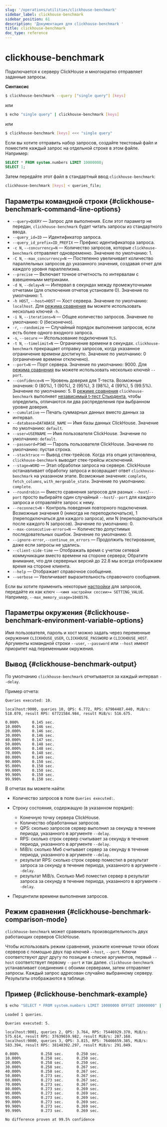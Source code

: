 ```yaml
---
slug: '/operations/utilities/clickhouse-benchmark'
sidebar_label: clickhouse-benchmark
sidebar_position: 61
description: 'Документация для clickhouse-benchmark '
title: clickhouse-benchmark
doc_type: reference
---
```

# clickhouse-benchmark 

Подключается к серверу ClickHouse и многократно отправляет заданные запросы.

**Синтаксис**

```bash
$ clickhouse-benchmark --query ["single query"] [keys]
```

или

```bash
$ echo "single query" | clickhouse-benchmark [keys]
```

или

```bash
$ clickhouse-benchmark [keys] <<< "single query"
```

Если вы хотите отправить набор запросов, создайте текстовый файл и поместите каждый запрос на отдельной строке в этом файле. Например:

```sql
SELECT * FROM system.numbers LIMIT 10000000;
SELECT 1;
```

Затем передайте этот файл в стандартный ввод `clickhouse-benchmark`:

```bash
clickhouse-benchmark [keys] < queries_file;
```

## Параметры командной строки {#clickhouse-benchmark-command-line-options}

- `--query=QUERY` — Запрос для выполнения. Если этот параметр не передан, `clickhouse-benchmark` будет читать запросы из стандартного ввода.
- `--query_id=ID` — Идентификатор запроса.
- `--query_id_prefix=ID_PREFIX` — Префикс идентификатора запроса.
- `-c N`, `--concurrency=N` — Количество запросов, которые `clickhouse-benchmark` отправляет одновременно. Значение по умолчанию: 1.
- `-C N`, `--max_concurrency=N` — Постепенно увеличивает количество параллельных запросов до указанного значения, создавая отчет для каждого уровня параллелизма.
- `--precise` — Включает точное отчетность по интервалам с взвешенными метриками.
- `-d N`, `--delay=N` — Интервал в секундах между промежуточными отчетами (для отключения отчетов установите 0). Значение по умолчанию: 1.
- `-h HOST`, `--host=HOST` — Хост сервера. Значение по умолчанию: `localhost`. Для [режима сравнения](#clickhouse-benchmark-comparison-mode) вы можете использовать несколько ключей `-h`.
- `-i N`, `--iterations=N` — Общее количество запросов. Значение по умолчанию: 0 (бесконечно).
- `-r`, `--randomize` — Случайный порядок выполнения запросов, если есть более одного входного запроса.
- `-s`, `--secure` — Использование подключения `TLS`.
- `-t N`, `--timelimit=N` — Ограничение времени в секундах. `clickhouse-benchmark` прекращает отправку запросов, когда указанное ограничение времени достигнуто. Значение по умолчанию: 0 (ограничение времени отключено).
- `--port=N` — Порт сервера. Значение по умолчанию: 9000. Для [режима сравнения](#clickhouse-benchmark-comparison-mode) вы можете использовать несколько ключей `--port`.
- `--confidence=N` — Уровень доверия для T-теста. Возможные значения: 0 (80%), 1 (90%), 2 (95%), 3 (98%), 4 (99%), 5 (99.5%). Значение по умолчанию: 5. В [режиме сравнения](#clickhouse-benchmark-comparison-mode) `clickhouse-benchmark` выполняет [независимый t-тест Стьюдента](https://en.wikipedia.org/wiki/Student%27s_t-test#Independent_two-sample_t-test), чтобы определить, отличаются ли два распределения при выбранном уровне доверия.
- `--cumulative` — Печать суммарных данных вместо данных за интервал.
- `--database=DATABASE_NAME` — Имя базы данных ClickHouse. Значение по умолчанию: `default`.
- `--user=USERNAME` — Имя пользователя ClickHouse. Значение по умолчанию: `default`.
- `--password=PSWD` — Пароль пользователя ClickHouse. Значение по умолчанию: пустая строка.
- `--stacktrace` — Вывод стек-трейсов. Когда эта опция установлена, `clickhouse-benchmark` выводит стек-трейсы исключений.
- `--stage=WORD` — Этап обработки запроса на сервере. ClickHouse останавливает обработку запроса и возвращает ответ `clickhouse-benchmark` на указанном этапе. Возможные значения: `complete`, `fetch_columns`, `with_mergeable_state`. Значение по умолчанию: `complete`.
- `--roundrobin` — Вместо сравнения запросов для разных `--host`/`--port` просто выбирайте один случайный `--host`/`--port` для каждого запроса и отправляйте запрос к нему.
- `--reconnect=N` - Контроль поведения повторного подключения. Возможные значения 0 (никогда не переподключаться), 1 (переподключаться для каждого запроса), или N (переподключаться после каждого N запросов). Значение по умолчанию: 0.
- `--max-consecutive-errors=N` — Количество допустимых последовательных ошибок. Значение по умолчанию: 0.
- `--ignore-error`,`--continue_on_errors` — Продолжить тестирование, даже если запросы не удались.
- `--client-side-time` — Отображать время с учетом сетевой коммуникации вместо времени на стороне сервера; Обратите внимание, что для серверных версий до 22.8 мы всегда отображаем время на стороне клиента.
- `--help` — Отображает справочное сообщение.
- `--verbose` — Увеличивает выразительность справочного сообщения.

Если вы хотите применить некоторые [настройки](/operations/settings/overview) для запросов, передайте их как ключ `--<имя настройки сессии>= SETTING_VALUE`. Например, `--max_memory_usage=1048576`.

## Параметры окружения {#clickhouse-benchmark-environment-variable-options}

Имя пользователя, пароль и хост можно задать через переменные окружения `CLICKHOUSE_USER`, `CLICKHOUSE_PASSWORD` и `CLICKHOUSE_HOST`.  
Аргументы командной строки `--user`, `--password` или `--host` имеют приоритет над переменными окружения.

## Вывод {#clickhouse-benchmark-output}

По умолчанию `clickhouse-benchmark` отчитывается за каждый интервал `--delay`.

Пример отчета:

```text
Queries executed: 10.

localhost:9000, queries 10, QPS: 6.772, RPS: 67904487.440, MiB/s: 518.070, result RPS: 67721584.984, result MiB/s: 516.675.

0.000%      0.145 sec.
10.000%     0.146 sec.
20.000%     0.146 sec.
30.000%     0.146 sec.
40.000%     0.147 sec.
50.000%     0.148 sec.
60.000%     0.148 sec.
70.000%     0.148 sec.
80.000%     0.149 sec.
90.000%     0.150 sec.
95.000%     0.150 sec.
99.000%     0.150 sec.
99.900%     0.150 sec.
99.990%     0.150 sec.
```

В отчетах вы можете найти:

- Количество запросов в поле `Queries executed:`.

- Строку состояния, содержащую (в указанном порядке):

  - Конечную точку сервера ClickHouse.
  - Количество обработанных запросов.
  - QPS: сколько запросов сервер выполнил за секунду в течение периода, указанного в аргументе `--delay`.
  - RPS: сколько строк сервер считывает за секунду в течение периода, указанного в аргументе `--delay`.
  - MiB/s: сколько Миб считывает сервер за секунду в течение периода, указанного в аргументе `--delay`.
  - результат RPS: сколько строк сервер поместил в результат запроса за секунду в течение периода, указанного в аргументе `--delay`.
  - результат MiB/s. Сколько Миб поместил сервер в результат запроса за секунду в течение периода, указанного в аргументе `--delay`.

- Перцентили времени выполнения запросов.

## Режим сравнения {#clickhouse-benchmark-comparison-mode}

`clickhouse-benchmark` может сравнивать производительность двух работающих серверов ClickHouse.

Чтобы использовать режим сравнения, укажите конечные точки обоих серверов с помощью двух пар ключей `--host`, `--port`. Ключи соответствуют друг другу по позиции в списке аргументов, первый `--host` соответствует первому `--port` и так далее. `clickhouse-benchmark` устанавливает соединения с обоими серверами, затем отправляет запросы. Каждый запрос адресован случайно выбранному серверу. Результаты отображаются в таблице.

## Пример {#clickhouse-benchmark-example}

```bash
$ echo "SELECT * FROM system.numbers LIMIT 10000000 OFFSET 10000000" | clickhouse-benchmark --host=localhost --port=9001 --host=localhost --port=9000 -i 10
```

```text
Loaded 1 queries.

Queries executed: 5.

localhost:9001, queries 2, QPS: 3.764, RPS: 75446929.370, MiB/s: 575.614, result RPS: 37639659.982, result MiB/s: 287.168.
localhost:9000, queries 3, QPS: 3.815, RPS: 76466659.385, MiB/s: 583.394, result RPS: 38148392.297, result MiB/s: 291.049.

0.000%          0.258 sec.      0.250 sec.
10.000%         0.258 sec.      0.250 sec.
20.000%         0.258 sec.      0.250 sec.
30.000%         0.258 sec.      0.267 sec.
40.000%         0.258 sec.      0.267 sec.
50.000%         0.273 sec.      0.267 sec.
60.000%         0.273 sec.      0.267 sec.
70.000%         0.273 sec.      0.267 sec.
80.000%         0.273 sec.      0.269 sec.
90.000%         0.273 sec.      0.269 sec.
95.000%         0.273 sec.      0.269 sec.
99.000%         0.273 sec.      0.269 sec.
99.900%         0.273 sec.      0.269 sec.
99.990%         0.273 sec.      0.269 sec.

No difference proven at 99.5% confidence
```